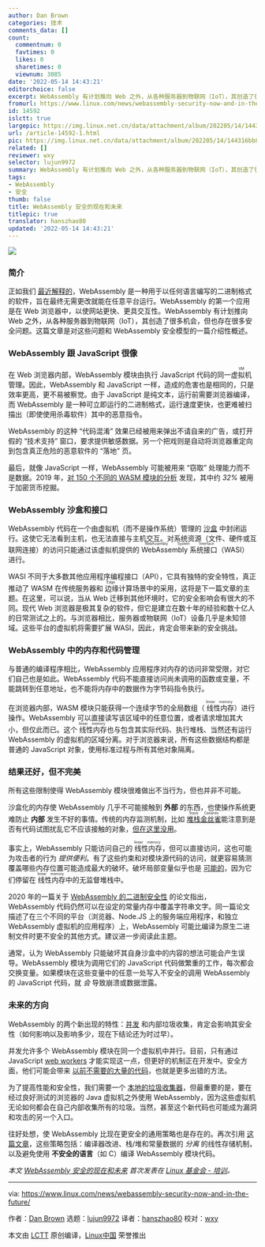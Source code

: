 ```yaml
---
author: Dan Brown
categories: 技术
comments_data: []
count:
  commentnum: 0
  favtimes: 0
  likes: 0
  sharetimes: 0
  viewnum: 3085
date: '2022-05-14 14:43:21'
editorchoice: false
excerpt: WebAssembly 有计划推向 Web 之外，从各种服务器到物联网（IoT），其创造了很多机会，但也存在很多安全问题。
fromurl: https://www.linux.com/news/webassembly-security-now-and-in-the-future/
id: 14592
islctt: true
largepic: https://img.linux.net.cn/data/attachment/album/202205/14/144316bb8kbwjephjyb427.jpg
url: /article-14592-1.html
pic: https://img.linux.net.cn/data/attachment/album/202205/14/144316bb8kbwjephjyb427.jpg.thumb.jpg
related: []
reviewer: wxy
selector: lujun9972
summary: WebAssembly 有计划推向 Web 之外，从各种服务器到物联网（IoT），其创造了很多机会，但也存在很多安全问题。
tags:
- WebAssembly
- 安全
thumb: false
title: WebAssembly 安全的现在和未来
titlepic: true
translator: hanszhao80
updated: '2022-05-14 14:43:21'
---
```


![](/data/attachment/album/202205/14/144316bb8kbwjephjyb427.jpg)


### 简介


正如我们 [最近解释的](https://training.linuxfoundation.org/announcements/an-introduction-to-webassembly/)，WebAssembly 是一种用于以任何语言编写的二进制格式的软件，旨在最终无需更改就能在任意平台运行。WebAssembly 的第一个应用是在 Web 浏览器中，以使网站更快、更具交互性。WebAssembly 有计划推向 Web 之外，从各种服务器到物联网（IoT），其创造了很多机会，但也存在很多安全问题。这篇文章是对这些问题和 WebAssembly 安全模型的一篇介绍性概述。


### WebAssembly 跟 JavaScript 很像


在 Web 浏览器内部，WebAssembly 模块由执行 JavaScript 代码的同一 <ruby> 虚拟机 <rt>  VM </rt></ruby> 管理。因此，WebAssembly 和 JavaScript 一样，造成的危害也是相同的，只是效率更高，更不易被察觉。由于 JavaScript 是纯文本，运行前需要浏览器编译，而 WebAssembly 是一种可立即运行的二进制格式，运行速度更快，也更难被扫描出（即使使用杀毒软件）其中的恶意指令。


WebAssembly 的这种 “代码混淆” 效果已经被用来弹出不请自来的广告，或打开假的 “技术支持” 窗口，要求提供敏感数据。另一个把戏则是自动将浏览器重定向到包含真正危险的恶意软件的 “落地” 页。


最后，就像 JavaScript 一样，WebAssembly 可能被用来 “窃取” 处理能力而不是数据。2019 年，[对 150 个不同的 WASM 模块的分析](https://www.sec.cs.tu-bs.de/pubs/2019a-dimva.pdf) 发现，其中约 *32%* 被用于加密货币挖掘。


### WebAssembly 沙盒和接口


WebAssembly 代码在一个由虚拟机（而不是操作系统）管理的 [沙盒](https://webassembly.org/docs/security/) 中封闭运行。这使它无法看到主机，也无法直接与主机交互。对系统资源（文件、硬件或互联网连接）的访问只能通过该虚拟机提供的 <ruby> WebAssembly 系统接口 <rt>  WebAssembly System Interface </rt></ruby>（WASI） 进行。


WASI 不同于大多数其他应用程序编程接口（API），它具有独特的安全特性，真正推动了 WASM 在传统服务器和<ruby> 边缘 <rt>  Edge </rt></ruby>计算场景中的采用，这将是下一篇文章的主题。在这里，可以说，当从 Web 迁移到其他环境时，它的安全影响会有很大的不同。现代 Web 浏览器是极其复杂的软件，但它是建立在数十年的经验和数十亿人的日常测试之上的。与浏览器相比，服务器或物联网（IoT）设备几乎是未知领域。这些平台的虚拟机将需要扩展 WASI，因此，肯定会带来新的安全挑战。


### WebAssembly 中的内存和代码管理


与普通的编译程序相比，WebAssembly 应用程序对内存的访问非常受限，对它们自己也是如此。WebAssembly 代码不能直接访问尚未调用的函数或变量，不能跳转到任意地址，也不能将内存中的数据作为字节码指令执行。


在浏览器内部，WASM 模块只能获得一个连续字节的全局数组（<ruby> 线性内存 <rt>  linear memory </rt></ruby>）进行操作。WebAssembly 可以直接读写该区域中的任意位置，或者请求增加其大小，但仅此而已。这个<ruby> 线性内存 <rt>  linear memory </rt></ruby>也与包含其实际代码、执行堆栈、当然还有运行 WebAssembly 的虚拟机的区域分离。对于浏览器来说，所有这些数据结构都是普通的 JavaScript 对象，使用标准过程与所有其他对象隔离。


### 结果还好，但不完美


所有这些限制使得 WebAssembly 模块很难做出不当行为，但也并非不可能。


沙盒化的内存使 WebAssembly 几乎不可能接触到 **外部** 的东西，也使操作系统更难防止 **内部** 发生不好的事情。传统的内存监测机制，比如 <ruby> <a href="https://ctf101.org/binary-exploitation/stack-canaries/">  堆栈金丝雀 </a> <rt>  Stack Canaries </rt></ruby> 能注意到是否有代码试图扰乱它不应该接触的对象，[但在这里没用](https://www.usenix.org/system/files/sec20-lehmann.pdf)。


事实上，WebAssembly 只能访问自己的<ruby> 线性内存 <rt>  linear memory </rt></ruby>，但可以直接访问，这也可能为攻击者的行为 *提供便利*。有了这些约束和对模块源代码的访问，就更容易猜测覆盖哪些内存位置可能造成最大的破坏。破坏局部变量似乎也是 [可能的](https://spectrum.ieee.org/tech-talk/telecom/security/more-worries-over-the-security-of-web-assembly)，因为它们停留在<ruby> 线性内存 <rt>  linear memory </rt></ruby>中的无监督堆栈中。


2020 年的一篇关于 [WebAssembly 的二进制安全性](https://www.usenix.org/system/files/sec20-lehmann.pdf) 的论文指出，WebAssembly 代码仍然可以在设定的常量内存中覆盖字符串文字。同一篇论文描述了在三个不同的平台（浏览器、Node.JS 上的服务端应用程序，和独立 WebAssembly 虚拟机的应用程序）上，WebAssembly 可能比编译为原生二进制文件时更不安全的其他方式。建议进一步阅读此主题。


通常，认为 WebAssembly 只能破坏其自身沙盒中的内容的想法可能会产生误导。WebAssembly 模块为调用它们的 JavaScript 代码做繁重的工作，每次都会交换变量。如果模块在这些变量中的任意一处写入不安全的调用 WebAssembly 的 JavaScript 代码，就 *会* 导致崩溃或数据泄露。


### 未来的方向


WebAssembly 的两个新出现的特性：[并发](https://github.com/WebAssembly/threads) 和内部垃圾收集，肯定会影响其安全性（如何影响以及影响多少，现在下结论还为时过早）。


并发允许多个 WebAssembly 模块在同一个虚拟机中并行。目前，只有通过 JavaScript [web workers](https://en.wikipedia.org/wiki/Web_worker) 才能实现这一点，但更好的机制正在开发中。安全方面，他们可能会带来 [以前不需要的大量的代码](https://googleprojectzero.blogspot.com/2018/08/the-problems-and-promise-of-webassembly.html)，也就是更多出错的方法。


为了提高性能和安全性，我们需要一个 [本地的垃圾收集器](https://github.com/WebAssembly/gc/blob/master/proposals/gc/Overview.md)，但最重要的是，要在经过良好测试的浏览器的 Java 虚拟机之外使用 WebAssembly，因为这些虚拟机无论如何都会在自己内部收集所有的垃圾。当然，甚至这个新代码也可能成为漏洞和攻击的另一个入口。


往好处想，使 WebAssembly 比现在更安全的通用策略也是存在的。再次引用 [这篇文章](https://www.usenix.org/system/files/sec20-lehmann.pdf)，这些策略包括：编译器改进、栈/堆和常量数据的 *分离* 的线性存储机制，以及避免使用 **不安全的语言**（如 C）编译 WebAssembly 模块代码。


*本文 [WebAssembly 安全的现在和未来](https://training.linuxfoundation.org/announcements/webassembly-security-now-and-in-the-future/) 首次发表在 [Linux 基金会 - 培训](https://training.linuxfoundation.org/)。*




---


via: <https://www.linux.com/news/webassembly-security-now-and-in-the-future/>


作者：[Dan Brown](https://training.linuxfoundation.org/announcements/webassembly-security-now-and-in-the-future/) 选题：[lujun9972](https://github.com/lujun9972) 译者：[hanszhao80](https://github.com/hanszhao80) 校对：[wxy](https://github.com/wxy)


本文由 [LCTT](https://github.com/LCTT/TranslateProject) 原创编译，[Linux中国](https://linux.cn/) 荣誉推出